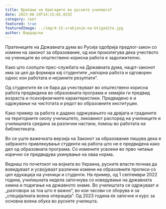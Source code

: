 ```yaml
---
title: Враќање на бригадите во руските училишта?
date: 2023-06-29T14:15:02.833Z
category: свет
featured: true
featuredImage: ../img/4-15-vrakjanje-na-btigadite.jpg
author: Вардарски
---
```

Пратениците на Државната дума во Русија одобрија предлог-закон со измени на законот за образование, од кои произлегува дека учеството на учениците во општествено корисна работа е задолжително.

Како што соопшти прес-службата на Државната дума, нацрт-законот има за цел да формира кај студентите „напорна работа и одговорен однос кон работата и нејзините резултати“.

Од студентите ќе се бара да учествуваат во општествено корисна работа предвидена во образовната програма и земајќи ги предвид возраста и психофизичките карактеристики. Предвидено е и одржување на чистотата и редот во образовните институции.

Како пример за работа е дадено одржувањето на дрвјата и градините на териториите околу училиштето, ликовниот распоред на училниците и училишната средина за различни настани, помош во работата на библиотеката.

Во се уште важечката верзија на Законот за образование пишува дека е забрането привлекување студенти на работа што не е предвидена како дел од образовната програма. Со измените усвоени во прво читање изречно се предвидува укинување на оваа норма.

Веднаш по почетокот на војната во Украина, руските власти почнаа да воведуваат и усвојуваат различни измени на образовните прописи со цел едукација на ученици и студенти. На пример, од 1 септември 2022 година, училишната недела започнува со изведување на државната химна и подигање на државното знаме. Во училиштата се одржуваат и „разговори за тоа што е важно“, во кои часови се зборува и за „специјалната воена операција“. Од 2023 година ќе започне и курс за основна воена обука во руските училишта.